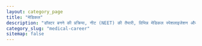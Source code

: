```yaml
---
layout: category_page
title: "मेडिकल"
description: "डॉक्टर बनने की प्रक्रिया, नीट (NEET) की तैयारी, विभिन्न मेडिकल स्पेशलाइजेशन और हेल्थकेयर सेक्टर में करियर।"
category_slug: "medical-career"
sitemap: false
---
```

